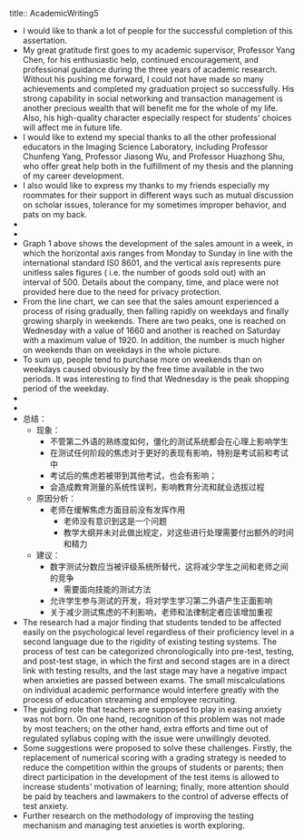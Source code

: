 title:: AcademicWriting5

- I would like to thank a lot of people for the successful completion of this assertation.
- My great gratitude first goes to my academic supervisor, Professor Yang Chen, for his enthusiastic help, continued encouragement, and professional guidance during the three years of academic research.  Without his pushing me forward, I could not have made so many achievements and completed my graduation project so successfully. His strong capability in social networking and transaction management is another precious wealth that will benefit me for the whole of my life. Also, his high-quality character especially respect for students' choices will affect me in future life.
- I would like to extend my special thanks to all the other professional educators in the Imaging Science Laboratory, including Professor Chunfeng Yang, Professor Jiasong Wu, and Professor Huazhong Shu, who offer great help both in the fulfillment of my thesis and the planning of my career development.
- I also would like to express my thanks to my friends especially my roommates for their support in different ways such as mutual discussion on scholar issues, tolerance for my sometimes improper behavior, and pats on my back.
-
-
- Graph 1 above shows the development of the sales amount in a week, in which the horizontal axis ranges from Monday to Sunday in line with the international standard IS0 8601, and the vertical axis represents pure unitless sales figures ( i.e. the number of goods sold out) with an interval of 500. Details about the company, time, and place were not provided here due to the need for privacy protection.
- From the line chart, we can see that the sales amount experienced a process of rising gradually,  then falling rapidly on weekdays and finally growing sharply in weekends. There are two peaks, one is reached on Wednesday with a value of 1660 and another is reached on Saturday with a maximum value of 1920. In addition, the number is much higher on weekends than on weekdays in the whole picture.
- To sum up,  people tend to purchase more on weekends than on weekdays caused obviously by the free time available in the two periods. It was interesting to find that Wednesday is the peak shopping period of the weekday.
-
-
- 总结：
	- 现象：
		- 不管第二外语的熟练度如何，僵化的测试系统都会在心理上影响学生
		- 在测试任何阶段的焦虑对于更好的表现有影响，特别是考试前和考试中
		- 考试后的焦虑若被带到其他考试，也会有影响；
		- 会造成教育测量的系统性误判，影响教育分流和就业选拔过程
	- 原因分析：
		- 老师在缓解焦虑方面目前没有发挥作用
			- 老师没有意识到这是一个问题
			- 教学大纲并未对此做出规定，对这些进行处理需要付出额外的时间和精力
	- 建议：
		- 数字测试分数应当被评级系统所替代，这将减少学生之间和老师之间的竞争
			- 需要面向技能的测试方法
		- 允许学生参与测试的开发，将对学生学习第二外语产生正面影响
		- 关于减少测试焦虑的不利影响，老师和法律制定者应该增加重视
- The research had a major finding that students tended to be affected easily on the psychological level regardless of their proficiency level in a second language due to the rigidity of existing testing systems. The process of test can be categorized chronologically into pre-test, testing, and post-test stage, in which the first and second stages are in a direct link with testing results, and the last stage may have a negative impact when anxieties are passed between exams. The small miscalculations on individual academic performance would interfere greatly with the process of education streaming and employee recruiting.
- The guiding role that teachers are supposed to play in easing anxiety was not born. On one hand, recognition of this problem was not made by most teachers; on the other hand, extra efforts and time out of regulated syllabus coping with the issue were unwillingly devoted.
- Some suggestions were proposed to solve these challenges.  Firstly, the replacement of numerical scoring with a grading strategy is needed to reduce the competition within the groups of students or parents; then direct participation in the development of the test items is allowed to increase students' motivation of learning; finally, more attention should be paid by teachers and lawmakers to the control of adverse effects of test anxiety.
- Further research on the methodology of improving the testing mechanism and managing test anxieties is worth exploring.